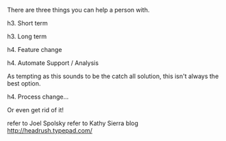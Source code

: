 There are three things you can help a person with.

h3. Short term


h3. Long term 

h4. Feature change

h4. Automate Support / Analysis

As tempting as this sounds to be the catch all solution, this isn't always the best option. 


h4. Process change...

Or even get rid of it!


refer to Joel Spolsky
refer to Kathy Sierra blog http://headrush.typepad.com/